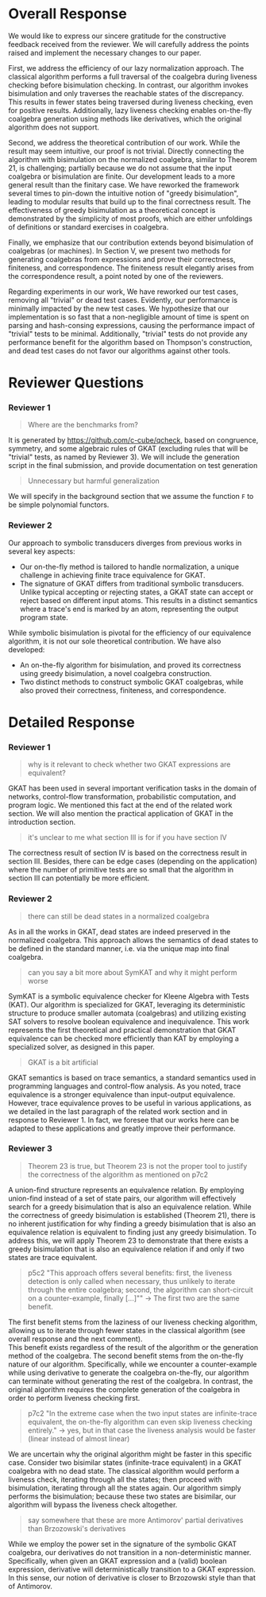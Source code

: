 # Overall Response

We would like to express our sincere gratitude for the constructive feedback received from the reviewer. 
We will carefully address the points raised and implement the necessary changes to our paper.

First, we address the efficiency of our lazy normalization approach. 
The classical algorithm performs a full traversal of the coalgebra during liveness checking before bisimulation checking. 
In contrast, our algorithm invokes bisimulation and only traverses the reachable states of the discrepancy. 
This results in fewer states being traversed during liveness checking, even for positive results. 
Additionally, lazy liveness checking enables on-the-fly coalgebra generation using methods like derivatives, which the original algorithm does not support.

Second, we address the theoretical contribution of our work. 
While the result may seem intuitive, our proof is not trivial. 
Directly connecting the algorithm with bisimulation on the normalized coalgebra, similar to Theorem 21, is challenging; partially because we do not assume that the input coalgebra or bisimulation are finite.
Our development leads to a more general result than the finitary case. 
We have reworked the framework several times to pin-down the intuitive notion of "greedy bisimulation", leading to modular results that build up to the final correctness result. 
The effectiveness of greedy bisimulation as a theoretical concept is demonstrated by the simplicity of most proofs, which are either unfoldings of definitions or standard exercises in coalgebra.

Finally, we emphasize that our contribution extends beyond bisimulation of coalgebras (or machines).
In Section V, we present two methods for generating coalgebras from expressions and prove their correctness, finiteness, and correspondence. 
The finiteness result elegantly arises from the correspondence result, a point noted by one of the reviewers.

Regarding experiments in our work, We have reworked our test cases, removing all "trivial" or dead test cases. 
Evidently, our performance is minimally impacted by the new test cases. 
We hypothesize that our implementation is so fast that a non-negligible amount of time is spent on parsing and hash-consing expressions, causing the performance impact of "trivial" tests to be minimal. 
Additionally, "trivial" tests do not provide any performance benefit for the algorithm based on Thompson's construction, and dead test cases do not favor our algorithms against other tools.

# Reviewer Questions

### Reviewer 1

> Where are the benchmarks from?

It is generated by https://github.com/c-cube/qcheck, based on congruence, symmetry, and some algebraic rules of GKAT (excluding rules that will be "trivial" tests, as named by Reviewer 3).
We will include the generation script in the final submission, and provide documentation on test generation

> Unnecessary but harmful generalization

We will specify in the background section that we assume the function `F` to be simple polynomial functors.

### Reviewer 2

Our approach to symbolic transducers diverges from previous works in several key aspects:
- Our on-the-fly method is tailored to handle normalization, a unique challenge in achieving finite trace equivalence for GKAT. 
- The signature of GKAT differs from traditional symbolic transducers. Unlike typical accepting or rejecting states, a GKAT state can accept or reject based on different input atoms. This results in a distinct semantics where a trace's end is marked by an atom, representing the output program state.

While symbolic bisimulation is pivotal for the efficiency of our equivalence algorithm, it is not our sole theoretical contribution. 
We have also developed:
- An on-the-fly algorithm for bisimulation, and proved its correctness using greedy bisimulation, a novel coalgebra construction.
- Two distinct methods to construct symbolic GKAT coalgebras, while also proved their correctness, finiteness, and correspondence. 

# Detailed Response

### Reviewer 1

> why is it relevant to check whether two GKAT expressions are equivalent?

GKAT has been used in several important verification tasks in the domain of networks, control-flow transformation, probabilistic computation, and program logic.
We mentioned this fact at the end of the related work section. 
We will also mention the practical application of GKAT in the introduction section.

> it's unclear to me what section III is for if you have section IV

The correctness result of section IV is based on the correctness result in section III. 
Besides, there can be edge cases (depending on the application) where the number of primitive tests are so small that the algorithm in section III can potentially be more efficient. 

### Reviewer 2

> there can still be dead states in a normalized coalgebra

As in all the works in GKAT, dead states are indeed preserved in the normalized coalgebra.
This approach allows the semantics of dead states to be defined in the standard manner, i.e. via the unique map into final coalgebra.

> can you say a bit more about SymKAT and why it might perform worse

SymKAT is a symbolic equivalence checker for Kleene Algebra with Tests (KAT). 
Our algorithm is specialized for GKAT, leveraging its deterministic structure to produce smaller automata (coalgebras) and utilizing existing SAT solvers to resolve boolean equivalence and inequivalence. 
This work represents the first theoretical and practical demonstration that GKAT equivalence can be checked more efficiently than KAT by employing a specialized solver, as designed in this paper.

> GKAT is a bit artificial

GKAT semantics is based on trace semantics, a standard semantics used in programming languages and control-flow analysis. 
As you noted, trace equivalence is a stronger equivalence than input-output equivalence. 
However, trace equivalence proves to be useful in various applications, as we detailed in the last paragraph of the related work section and in response to Reviewer 1.
In fact, we foresee that our works here can be adapted to these applications and greatly improve their performance.

### Reviewer 3

> Theorem 23 is true, but Theorem 23 is not the proper tool to justify the correctness of the algorithm as mentioned on p7c2

A union-find structure represents an equivalence relation. 
By employing union-find instead of a set of state pairs, our algorithm will effectively search for a greedy bisimulation that is also an equivalence relation. 
While the correctness of greedy bisimulation is established (Theorem 21), there is no inherent justification for why finding a greedy bisimulation that is also an equivalence relation is equivalent to finding just any greedy bisimulation. 
To address this, we will apply Theorem 23 to demonstrate that there exists a greedy bisimulation that is also an equivalence relation if and only if two states are trace equivalent.

> p5c2 "This approach offers several benefits: first, the liveness detection is only called when necessary, thus unlikely to iterate through the entire coalgebra; second, the algorithm can short-circuit on a counter-example, finally [...]""
> -> The first two are the same benefit.

The first benefit stems from the laziness of our liveness checking algorithm, allowing us to iterate through fewer states in the classical algorithm (see overall response and the next comment).  
This benefit exists regardless of the result of the algorithm or the generation method of the coalgebra. 
The second benefit stems from the on-the-fly nature of our algorithm.
Specifically, while we encounter a counter-example while using derivative to generate the coalgebra on-the-fly, our algorithm can terminate without generating the rest of the coalgebra.
In contrast, the original algorithm requires the complete generation of the coalgebra in order to perform liveness checking first.

> p7c2 "In the extreme case when the two input states are infinite-trace equivalent, the on-the-fly algorithm can even skip liveness checking entirely." 
> -> yes, but in that case the liveness analysis would be faster (linear instead of almost linear)

We are uncertain why the original algorithm might be faster in this specific case. 
Consider two bisimilar states (infinite-trace equivalent) in a GKAT coalgebra with no dead state. 
The classical algorithm would perform a liveness check, iterating through all the states; then proceed with bisimulation, iterating through all the states again. 
Our algorithm simply performs the bisimulation; because these two states are bisimilar, our algorithm will bypass the liveness check altogether.


> say somewhere that these are more Antimorov' partial derivatives than Brzozowski's derivatives

While we employ the power set in the signature of the symbolic GKAT coalgebra, our derivatives do not transition in a non-deterministic manner. 
Specifically, when given an GKAT expression and a (valid) boolean expression, derivative will deterministically transition to a GKAT expression.
In this sense, our notion of derivative is closer to Brzozowski style than that of Antimorov.
